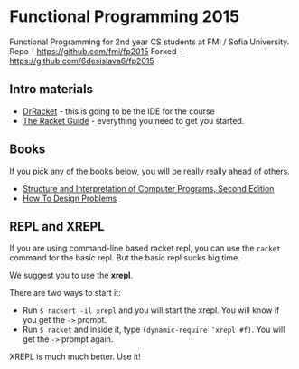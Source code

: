 # Functional Programming 2015

Functional Programming for 2nd year CS students at FMI / Sofia University.
Repo - https://github.com/fmi/fp2015
Forked - https://github.com/6desislava6/fp2015

## Intro materials

* [DrRacket](http://download.racket-lang.org/) - this is going to be the IDE for the course
* [The Racket Guide](http://docs.racket-lang.org/guide/index.html) - everything you need to get you started.

## Books

If you pick any of the books below, you will be really really ahead of others.

* [Structure and Interpretation of Computer Programs, Second Edition](https://mitpress.mit.edu/sicp/full-text/book/book-Z-H-4.html#%_toc_start)
* [How To Design Problems](http://www.htdp.org/)

## REPL and XREPL

If you are using command-line based racket repl, you can use the `racket` command for the basic repl. But the basic repl sucks big time.

We suggest you to use the **xrepl**.

There are two ways to start it:

* Run `$ rackert -il xrepl` and you will start the xrepl. You will know if you get the `->` prompt.
* Run `$ racket` and inside it, type `(dynamic-require 'xrepl #f)`. You will get the `->` prompt again.

XREPL is much much better. Use it!
